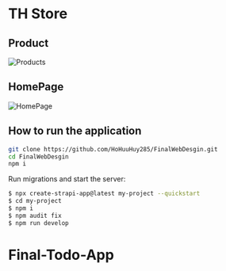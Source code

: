 # TH Store

## Product
![Products](https://github.com/HoHuuHuy285/FinalWebDesgin/assets/118819624/408333f0-7396-46b8-85fe-f131ae1c4837)

## HomePage
![HomePage](https://github.com/HoHuuHuy285/FinalWebDesgin/assets/118819624/be13e9a9-ea4b-4a9b-8fba-99055e39986b)


## How to run the application
```sh
git clone https://github.com/HoHuuHuy285/FinalWebDesgin.git
cd FinalWebDesgin
npm i
```

Run migrations and start the server:

```sh
$ npx create-strapi-app@latest my-project --quickstart
$ cd my-project
$ npm i
$ npm audit fix
$ npm run develop
```
# Final-Todo-App

